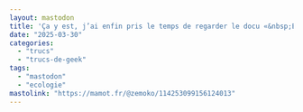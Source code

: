 ```yaml
---
layout: mastodon
title: 'Ça y est, j’ai enfin pris le temps de regarder le docu «&nbsp;Extinction Rebellion: amour & rage&nbsp;». Je le conseille VRAIMENT. Ça donne la rage, et ça donne des pistes pour utiliser cette rage pour lutter contre son éco-anxiété. <span hidden="true">❤️‍🔥</span><br /><a href="https://www.france.tv/france-3/paris-ile-de-france/la-france-en-vrai-paris-ile-de-france/7034389-extinction-rebellion-amour-rage.html">france.tv/france-3/paris-ile-d</a>'
date: "2025-03-30"
categories: 
  - "trucs"
  - "trucs-de-geek"
tags: 
  - "mastodon"
  - "ecologie"
mastolink: "https://mamot.fr/@zemoko/114253099156124013"
---
```

